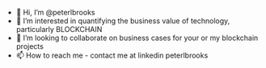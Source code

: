 - 👋 Hi, I’m @peterlbrooks
- 👀 I’m interested in quantifying the business value of technology, particularly BLOCKCHAIN
- 💞️ I’m looking to collaborate on business cases for your or my blockchain projects
- 📫 How to reach me - contact me at linkedin peterlbrooks
